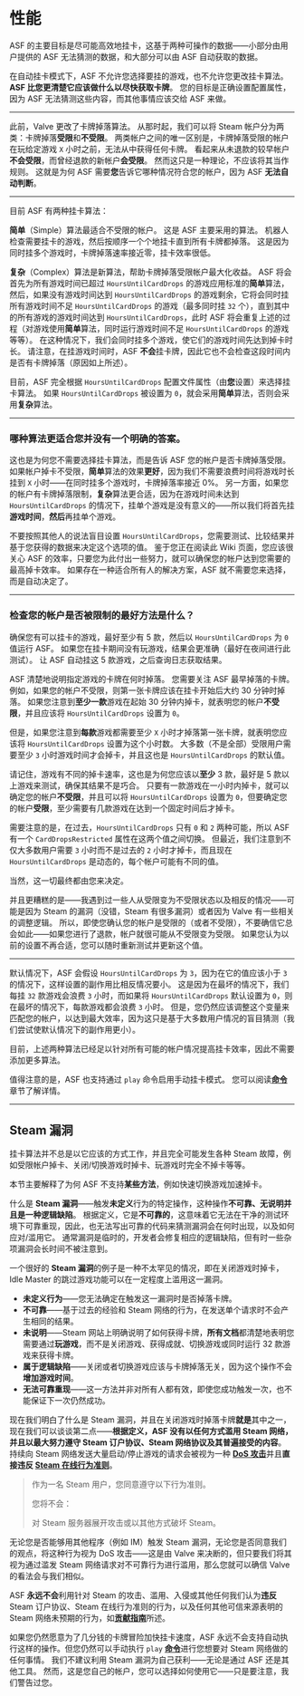 # 性能

ASF 的主要目标是尽可能高效地挂卡，这基于两种可操作的数据——小部分由用户提供的 ASF 无法猜测的数据，和大部分可以由 ASF 自动获取的数据。

在自动挂卡模式下，ASF 不允许您选择要挂的游戏，也不允许您更改挂卡算法。 **ASF 比您更清楚它应该做什么以尽快获取卡牌**。 您的目标是正确设置配置属性，因为 ASF 无法猜测这些内容，而其他事情应该交给 ASF 来做。

---

此前，Valve 更改了卡牌掉落算法。 从那时起，我们可以将 Steam 帐户分为两类：卡牌掉落**受限**和**不受限**。 两类帐户之间的唯一区别是，卡牌掉落受限的帐户在玩给定游戏 `X` 小时之前，无法从中获得任何卡牌。 看起来从未退款的较早帐户**不会受限**，而曾经退款的新帐户**会受限**。 然而这只是一种理论，不应该将其当作规则。 这就是为何 ASF 需要**您**告诉它哪种情况符合您的帐户，因为 ASF **无法自动判断**。

---

目前 ASF 有两种挂卡算法：

**简单**（Simple）算法最适合不受限的帐户。 这是 ASF 主要采用的算法。 机器人检查需要挂卡的游戏，然后按顺序一个个地挂卡直到所有卡牌都掉落。 这是因为同时挂多个游戏时，卡牌掉落速率接近零，挂卡效率很低。

**复杂**（Complex）算法是新算法，帮助卡牌掉落受限帐户最大化收益。 ASF 将会首先为所有游戏时间已超过 `HoursUntilCardDrops` 的游戏应用标准的**简单**算法，然后，如果没有游戏时间达到 `HoursUntilCardDrops` 的游戏剩余，它将会同时挂所有游戏时间不足 `HoursUntilCardDrops` 的游戏（最多同时挂 `32` 个），直到其中的所有游戏的游戏时间达到 `HoursUntilCardDrops`，此时 ASF 将会重复上述的过程（对游戏使用**简单**算法，同时运行游戏时间不足 `HoursUntilCardDrops` 的游戏等等）。 在这种情况下，我们会同时挂多个游戏，使它们的游戏时间先达到掉卡时长。 请注意，在挂游戏时间时，ASF **不会**挂卡牌，因此它也不会检查这段时间内是否有卡牌掉落（原因如上所述）。

目前，ASF 完全根据 `HoursUntilCardDrops` 配置文件属性（由**您**设置）来选择挂卡算法。 如果 `HoursUntilCardDrops` 被设置为 `0`，就会采用**简单**算法，否则会采用**复杂**算法。

---

### **哪种算法更适合您并没有一个明确的答案**。

这也是为何您不需要选择挂卡算法，而是告诉 ASF 您的帐户是否卡牌掉落受限。 如果帐户掉卡不受限，**简单**算法的效果**更好**，因为我们不需要浪费时间将游戏时长挂到 `X` 小时——在同时挂多个游戏时，卡牌掉落率接近 0%。 另一方面，如果您的帐户有卡牌掉落限制，**复杂**算法更合适，因为在游戏时间未达到 `HoursUntilCardDrops` 的情况下，挂单个游戏是没有意义的——所以我们将首先挂**游戏时间**，**然后**再挂单个游戏。

不要按照其他人的说法盲目设置 `HoursUntilCardDrops`，您需要测试、比较结果并基于您获得的数据来决定这个选项的值。 鉴于您正在阅读此 Wiki 页面，您应该很关心 ASF 的效率，只要您为此付出一些努力，就可以确保您的帐户达到您需要的最高掉卡效率。 如果存在一种适合所有人的解决方案，ASF 就不需要您来选择，而是自动决定了。

---

### 检查您的帐户是否被限制的最好方法是什么？

确保您有可以挂卡的游戏，最好至少有 5 款，然后以 `HoursUntilCardDrops` 为 `0` 值运行 ASF。 如果您在挂卡期间没有玩游戏，结果会更准确（最好在夜间进行此测试）。 让 ASF 自动挂这 5 款游戏，之后查询日志获取结果。

ASF 清楚地说明指定游戏的卡牌在何时掉落。 您需要关注 ASF 最早掉落的卡牌。 例如，如果您的帐户不受限，则第一张卡牌应该在挂卡开始后大约 30 分钟时掉落。 如果您注意到**至少一款**游戏在起始 30 分钟内掉卡，就表明您的帐户**不受限**，并且应该将 `HoursUntilCardDrops` 设置为 `0`。

但是，如果您注意到**每款**游戏都需要至少 `X` 小时才掉落第一张卡牌，就表明您应该将 `HoursUntilCardDrops` 设置为这个小时数。 大多数（不是全部）受限用户需要至少 `3` 小时游戏时间才会掉卡，并且这也是 `HoursUntilCardDrops` 的默认值。

请记住，游戏有不同的掉卡速率，这也是为何您应该以**至少** 3 款，最好是 5 款以上游戏来测试，确保其结果不是巧合。 只要有一款游戏在一小时内掉卡，就可以确定您的帐户**不受限**，并且可以将 `HoursUntilCardDrops` 设置为 `0`，但要确定您的帐户**受限**，至少需要有几款游戏在达到一个固定时间后才掉卡。

需要注意的是，在过去，`HoursUntilCardDrops` 只有 `0` 和 `2` 两种可能，所以 ASF 有一个 `CardDropsRestricted` 属性在这两个值之间切换。 但最近，我们注意到不仅大多数用户需要 `3` 小时而不是过去的 `2` 小时才掉卡，而且现在 `HoursUntilCardDrops` 是动态的，每个帐户可能有不同的值。

当然，这一切最终都由您来决定。

并且更糟糕的是——我遇到过一些人从受限变为不受限状态以及相反的情况——可能是因为 Steam 的漏洞（没错，Steam 有很多漏洞）或者因为 Valve 有一些相关的调整逻辑。 所以，即使您确认您的帐户是受限的（或者不受限），不要确信它总会如此——如果您进行了退款，帐户就很可能从不受限变为受限。 如果您认为以前的设置不再合适，您可以随时重新测试并更新这个值。

---

默认情况下，ASF 会假设 `HoursUntilCardDrops` 为 `3`，因为在它的值应该小于 `3` 的情况下，这样设置的副作用比相反情况要小。 这是因为在最坏的情况下，我们每挂 `32` 款游戏会浪费 `3` 小时，而如果将 `HoursUntilCardDrops` 默认设置为 `0`，则在最坏的情况下，每款游戏都会浪费 `3` 小时。 但是，您仍然应该调整这个变量来匹配您的帐户，以达到最大效率，因为这只是基于大多数用户情况的盲目猜测（我们尝试使默认情况下的副作用更小）。

目前，上述两种算法已经足以针对所有可能的帐户情况提高挂卡效率，因此不需要添加更多算法。

值得注意的是，ASF 也支持通过 `play` 命令启用手动挂卡模式。 您可以阅读&#8203;**[命令](https://github.com/JustArchiNET/ArchiSteamFarm/wiki/Commands-zh-CN#备注)**&#8203;章节了解详情。

---

## Steam 漏洞

挂卡算法并不总是以它应该的方式工作，并且完全可能发生各种 Steam 故障，例如受限帐户掉卡、关闭/切换游戏时掉卡、玩游戏时完全不掉卡等等。

本节主要解释了为何 ASF 不支持**某些方法**，例如快速切换游戏加速掉卡。

什么是 **Steam 漏洞**——触发**未定义**行为的特定操作，这种操作**不可靠、无说明并且是一种逻辑缺陷**。 根据定义，它是**不可靠的**，这意味着它无法在干净的测试环境下可靠重现，因此，也无法写出可靠的代码来猜测漏洞会在何时出现，以及如何应对/滥用它。 通常漏洞是临时的，开发者会修复相应的逻辑缺陷，但有时一些杂项漏洞会长时间不被注意到。

一个很好的 **Steam 漏洞**的例子是一种不太罕见的情况，即在关闭游戏时掉卡，Idle Master 的跳过游戏功能可以在一定程度上滥用这一漏洞。

- **未定义行为**——您无法确定在触发这一漏洞时是否掉落卡牌。
- **不可靠**——基于过去的经验和 Steam 网络的行为，在发送单个请求时不会产生相同的结果。
- **未说明**——Steam 网站上明确说明了如何获得卡牌，**所有文档**都清楚地表明您需要通过**玩游戏**，而不是关闭游戏、获得成就、切换游戏或同时运行 32 款游戏来获得卡牌。
- **属于逻辑缺陷**——关闭或者切换游戏应该与卡牌掉落无关，因为这个操作不会**增加游戏时间**。
- **无法可靠重现**——这一方法并非对所有人都有效，即使您成功触发一次，也不能保证下一次仍然成功。

现在我们明白了什么是 Steam 漏洞，并且在关闭游戏时掉落卡牌**就是**其中之一，现在我们可以谈谈第二点——**根据定义，ASF 没有以任何方式滥用 Steam 网络，并且以最大努力遵守 Steam 订户协议、Steam 网络协议及其普遍接受的内容**。 持续向 Steam 网络发送大量启动/停止游戏的请求会被视为一种 **[DoS 攻击](https://en.wikipedia.org/wiki/Denial-of-service_attack)**&#8203;并且**直接违反 [Steam 在线行为准则](https://store.steampowered.com/online_conduct/)**。

> 作为一名 Steam 用户，您同意遵守以下行为准则。
> 
> 您将不会：
> 
> 对 Steam 服务器展开攻击或以其他方式破坏 Steam。

无论您是否能够用其他程序（例如 IM）触发 Steam 漏洞，无论您是否同意我们的观点，将这种行为视为 DoS 攻击——这是由 Valve 来决断的，但只要我们将其视为通过滥发 Steam 网络请求对不可靠行为进行滥用，那么您就可以确信 Valve 的看法会与我们相似。

ASF **永远不会**利用针对 Steam 的攻击、滥用、入侵或其他任何我们认为**违反** Steam 订户协议、Steam 在线行为准则的行为，以及任何其他可信来源表明的 Steam 网络未预期的行为，如&#8203;**[贡献指南](https://github.com/JustArchiNET/ArchiSteamFarm/blob/main/.github/CONTRIBUTING.md)**&#8203;所述。

如果您仍然愿意为了几分钱的卡牌冒险加快挂卡速度，ASF 永远不会支持自动执行这样的操作。但您仍然可以手动执行 `play` **[命令](https://github.com/JustArchiNET/ArchiSteamFarm/wiki/Commands-zh-CN)**&#8203;进行您想要对 Steam 网络做的任何事情。 我们不建议利用 Steam 漏洞为自己获利——无论是通过 ASF 还是其他工具。 然而，这是您自己的帐户，您可以选择如何使用它——只是要注意，我们警告过您。